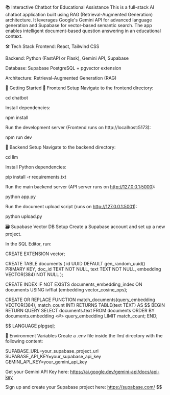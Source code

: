 📚 Interactive Chatbot for Educational Assistance
This is a full-stack AI chatbot application built using RAG (Retrieval-Augmented Generation) architecture. It leverages Google's Gemini API for advanced language generation and Supabase for vector-based semantic search. The app enables intelligent document-based question answering in an educational context.

🛠 Tech Stack
Frontend: React, Tailwind CSS

Backend: Python (FastAPI or Flask), Gemini API, Supabase

Database: Supabase PostgreSQL + pgvector extension

Architecture: Retrieval-Augmented Generation (RAG)

🚀 Getting Started
🔧 Frontend Setup
Navigate to the frontend directory:

cd chatbot

Install dependencies:

npm install

Run the development server (Frontend runs on http://localhost:5173):

npm run dev

🧠 Backend Setup
Navigate to the backend directory:

cd llm

Install Python dependencies:

pip install -r requirements.txt

Run the main backend server (API server runs on http://127.0.0.1:5000):

python app.py

Run the document upload script (runs on http://127.0.0.1:5001):

python upload.py

🗃 Supabase Vector DB Setup
Create a Supabase account and set up a new project.

In the SQL Editor, run:

CREATE EXTENSION vector;

CREATE TABLE documents (
id UUID DEFAULT gen_random_uuid() PRIMARY KEY,
doc_id TEXT NOT NULL,
text TEXT NOT NULL,
embedding VECTOR(384) NOT NULL
);

CREATE INDEX IF NOT EXISTS documents_embedding_index
ON documents
USING ivfflat (embedding vector_cosine_ops);

CREATE OR REPLACE FUNCTION match_documents(query_embedding VECTOR(384), match_count INT)
RETURNS TABLE(text TEXT)
AS $$
BEGIN
RETURN QUERY
SELECT documents.text
FROM documents
ORDER BY documents.embedding <#> query_embedding
LIMIT match_count;
END;

$$
LANGUAGE plpgsql;

🔐 Environment Variables
Create a .env file inside the llm/ directory with the following content:


SUPABASE_URL=your_supabase_project_url
SUPABASE_API_KEY=your_supabase_api_key
GEMINI_API_KEY=your_gemini_api_key

Get your Gemini API Key here: https://ai.google.dev/gemini-api/docs/api-key

Sign up and create your Supabase project here: https://supabase.com/
$$
